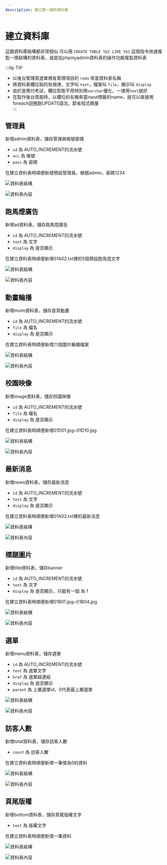 ```yaml
---
description: 建立第一題的資料庫
---
```


# 建立資料庫

這題資料庫結構都非常相似
可以用 `CREATE TABLE tb2 LIKE tb1` 這個指令快速複製一樣結構的資料表，或是從phpmyadmin資料表的操作功能複製資料表  
  
:::tip TIP  
- 以後台管理頁選單裡各管理項目的 `redo` 來當資料表名稱  
- 將資料表欄位取的有規律，文字叫 `text`，檔案叫 `file`，顯示叫 `display`
- 由於是應付考試，欄位型態不用特別用`varchar`優化，一律用`text`就好
- 在製作後台頁面時，以欄位的名稱來當input標籤的name，就可以直接用foreach迴圈跑UPDATE語法，節省程式碼量  
:::   
  
## 管理員

新增admin資料表，儲存管理員帳號密碼  

- `id` 為 AUTO\_INCREMENT的流水號
- `acc` 為 帳號
- `pass` 為 密碼  
  
在建立資料表時順便新增預設管理員，帳號admin，密碼1234

![&#x8CC7;&#x6599;&#x8868;&#x7D50;&#x69CB;](/bquiz01/images/sqladmin.png)

![&#x8CC7;&#x6599;&#x8868;&#x5167;&#x5BB9;](/bquiz01/images/chrome_2018-09-18_15-58-49.png)

## 跑馬燈廣告

新增ad資料表，儲存跑馬燈廣告  

- `id` 為 AUTO\_INCREMENT的流水號
- `text` 為 文字
- `display` 為 是否顯示  
  
在建立資料表時順便新增01A02.txt裡的5個預設跑馬燈文字

![&#x8CC7;&#x6599;&#x8868;&#x7D50;&#x69CB;](/bquiz01/images/2-2.png)

![&#x8CC7;&#x6599;&#x8868;&#x5167;&#x5BB9;](/bquiz01/images/2-2-1.png)

## 動畫輪播

新增mvim資料表，儲存首頁動畫  

- `id` 為 AUTO\_INCREMENT的流水號
- `file` 為 檔名
- `display` 為 是否顯示  
  
在建立資料表時順便新增六個圖片輪播檔案

![&#x8CC7;&#x6599;&#x8868;&#x7D50;&#x69CB;](/bquiz01/images/2-3.png)

![&#x8CC7;&#x6599;&#x8868;&#x5167;&#x5BB9;](/bquiz01/images/2-3-1.png)

## 校園映像

新增image資料表，儲存校園映像  

- `id` 為 AUTO\_INCREMENT的流水號
- `file` 為 檔名
- `display` 為 是否顯示  
  
在建立資料表時順便新增01D01.jpg~01D10.jpg 

![&#x8CC7;&#x6599;&#x8868;&#x7D50;&#x69CB;](/bquiz01/images/2-5.png)

![&#x8CC7;&#x6599;&#x8868;&#x5167;&#x5BB9;](/bquiz01/images/2-5-1.png)

## 最新消息

新增news資料表，儲存最新消息  

- `id` 為 AUTO\_INCREMENT的流水號
- `text` 為 文字
- `display` 為 是否顯示
    
在建立資料表時順便新增01A02.txt裡的最新消息

![&#x8CC7;&#x6599;&#x8868;&#x7D50;&#x69CB;](/bquiz01/images/2-7.png)

![&#x8CC7;&#x6599;&#x8868;&#x5167;&#x5BB9;](/bquiz01/images/2-7-1.png)

## 標題圖片

新增title資料表，儲存banner  

- `id` 為 AUTO\_INCREMENT的流水號
- `text` 為 文字
- `display` 為 是否顯示，只能有一個 為 1  

在建立資料表時順便新增01B01.jpg~01B04.jpg

![&#x8CC7;&#x6599;&#x8868;&#x7D50;&#x69CB;](/bquiz01/images/2-8.png)

![&#x8CC7;&#x6599;&#x8868;&#x5167;&#x5BB9;](/bquiz01/images/2-8-1.png)

## 選單

新增menu資料表，儲存選單  

- `id` 為 AUTO\_INCREMENT的流水號
- `text` 為 選單文字
- `href` 為 選單超連結
- `display` 為 是否顯示  
- `parent` 為 上層選單id，0代表最上層選單 

![&#x8CC7;&#x6599;&#x8868;&#x7D50;&#x69CB;](/bquiz01/images/2-6.png)

![&#x8CC7;&#x6599;&#x8868;&#x5167;&#x5BB9;](/bquiz01/images/2-6-1.png)

## 訪客人數

新增total資料表，儲存訪客人數  

- `count` 為 訪客人數  

在建立資料表時順便新增一筆值為0的資料 

![&#x8CC7;&#x6599;&#x8868;&#x7D50;&#x69CB;](/bquiz01/images/2-9.png)

![&#x8CC7;&#x6599;&#x8868;&#x5167;&#x5BB9;](/bquiz01/images/2-9-1.png)

## 頁尾版權

新增bottom資料表，儲存頁尾版權文字 

- `text` 為 版權文字  
  
在建立資料表時順便新增一筆資料

![&#x8CC7;&#x6599;&#x8868;&#x7D50;&#x69CB;](/bquiz01/images/2-4.png)

![&#x8CC7;&#x6599;&#x8868;&#x5167;&#x5BB9;](/bquiz01/images/2-4-1.png)


 

 